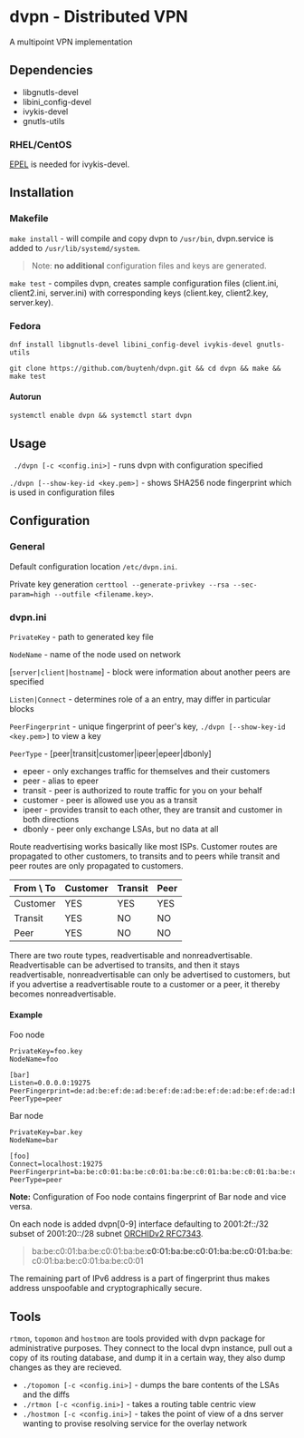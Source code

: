 # dvpn - Distributed VPN
A multipoint VPN implementation

## Dependencies
- libgnutls-devel
- libini_config-devel
- ivykis-devel
- gnutls-utils

### RHEL/CentOS
[EPEL](https://fedoraproject.org/wiki/EPEL) is needed for ivykis-devel.

## Installation

### Makefile
`make install` - will compile and copy dvpn to `/usr/bin`, dvpn.service is added to `/usr/lib/systemd/system`.
> Note:  **no additional** configuration files and keys are generated.

`make test` - compiles dvpn, creates sample configuration files (client.ini, client2.ini, server.ini) with corresponding keys (client.key, client2.key, server.key).

### Fedora
```dnf install libgnutls-devel libini_config-devel ivykis-devel gnutls-utils```

```git clone https://github.com/buytenh/dvpn.git && cd dvpn && make && make test```

#### Autorun
`systemctl enable dvpn && systemctl start dvpn`

## Usage
` ./dvpn [-c <config.ini>]` - runs dvpn with configuration specified

`./dvpn [--show-key-id <key.pem>]` - shows SHA256 node fingerprint which is used in configuration files

## Configuration

### General

Default configuration location `/etc/dvpn.ini`.

Private key generation `certtool --generate-privkey --rsa --sec-param=high --outfile <filename.key>`.

### dvpn.ini
`PrivateKey` - path to generated key file

`NodeName` - name of the node used on network

[`server|client|hostname`] - block were information about another peers are specified

`Listen|Connect` - determines role of a an entry, may differ in particular blocks

`PeerFingerprint` - unique fingerprint of peer's key, `./dvpn [--show-key-id <key.pem>]` to view a key

`PeerType` - [peer|transit|customer|ipeer|epeer|dbonly]
- epeer - only exchanges traffic for themselves and their customers
- peer - alias to epeer
- transit - peer is authorized to route traffic for you on your behalf
- customer - peer is allowed use you as a transit
- ipeer - provides transit to each other, they are transit and customer in both directions
- dbonly - peer only exchange LSAs, but no data at all

Route readvertising works basically like most ISPs. Customer routes are propagated to other customers, to transits and to peers while transit and peer routes are only propagated to customers.

From \ To | Customer | Transit | Peer
--- | --- | --- | ---
Customer | YES | YES | YES
Transit | YES | NO | NO
Peer | YES | NO | NO

There are two route types, readvertisable and nonreadvertisable. Readvertisable can be advertised to transits, and then it stays readvertisable, nonreadvertisable can only be advertised to customers, but if you advertise a readvertisable route to a customer or a peer, it thereby becomes nonreadvertisable.

#### Example
Foo node
```
PrivateKey=foo.key
NodeName=foo

[bar]
Listen=0.0.0.0:19275
PeerFingerprint=de:ad:be:ef:de:ad:be:ef:de:ad:be:ef:de:ad:be:ef:de:ad:be:ef:de:ad:be:ef:de:ad:be:ef:de:ad:be:ef
PeerType=peer
```

Bar node
```
PrivateKey=bar.key
NodeName=bar

[foo]
Connect=localhost:19275
PeerFingerprint=ba:be:c0:01:ba:be:c0:01:ba:be:c0:01:ba:be:c0:01:ba:be:c0:01:ba:be:c0:01:ba:be:c0:01:ba:be:c0:01
PeerType=peer
```

**Note:** Configuration of Foo node contains fingerprint of Bar node and vice versa.

On each node is added dvpn[0-9] interface defaulting to 2001:2f::/32 subset of 2001:20::/28 subnet [ORCHIDv2 RFC7343](https://tools.ietf.org/html/rfc7343).
> ba:be:c0:01:ba:be:c0:01:ba:be:**c0:01:ba:be:c0:01:ba:be:c0:01:ba:be**:c0:01:ba:be:c0:01:ba:be:c0:01

The remaining part of IPv6 address is a part of fingerprint thus makes address unspoofable and cryptographically secure.


## Tools
`rtmon`, `topomon` and `hostmon` are tools provided with dvpn package for administrative purposes. They connect to the local dvpn instance, pull out a copy of its routing database, and dump it in a certain way, they also dump changes as they are recieved.

- `./topomon [-c <config.ini>]` - dumps the bare contents of the LSAs and the diffs
- `./rtmon [-c <config.ini>]` - takes a routing table centric view
- `./hostmon [-c <config.ini>]` - takes the point of view of a dns server wanting to provise resolving service for the overlay network

